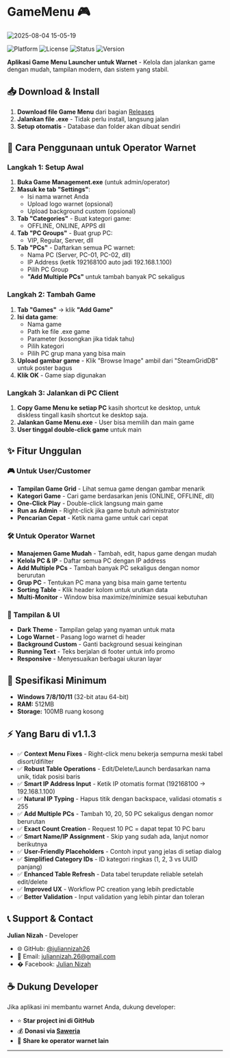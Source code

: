# GameMenu 🎮

![2025-08-04 15-05-19](https://github.com/user-attachments/assets/217aabff-7bad-4560-8bb4-3a75976548a5)


![Platform](https://img.shields.io/badge/Platform-Windows-blue)
![License](https://img.shields.io/badge/License-MIT-yellow)
![Status](https://img.shields.io/badge/Status-Portable-brightgreen)
![Version](https://img.shields.io/badge/Version-v1.1.3-brightgreen)

**Aplikasi Game Menu Launcher untuk Warnet** - Kelola dan jalankan game dengan mudah, tampilan modern, dan sistem yang stabil.

## 📥 Download & Install

1. **Download file Game Menu** dari bagian [Releases](https://github.com/juliannizah26/GameMenu/releases)
2. **Jalankan file .exe** - Tidak perlu install, langsung jalan
3. **Setup otomatis** - Database dan folder akan dibuat sendiri

## 🎯 Cara Penggunaan untuk Operator Warnet

### Langkah 1: Setup Awal
1. **Buka Game Management.exe** (untuk admin/operator)
2. **Masuk ke tab "Settings"**:
   - Isi nama warnet Anda
   - Upload logo warnet (opsional)
   - Upload background custom (opsional)
3. **Tab "Categories"** - Buat kategori game:
   - OFFLINE, ONLINE, APPS dll
4. **Tab "PC Groups"** - Buat grup PC:
   - VIP, Regular, Server, dll
5. **Tab "PCs"** - Daftarkan semua PC warnet:
   - Nama PC (Server, PC-01, PC-02, dll)
   - IP Address (ketik 192168100 auto jadi 192.168.1.100)
   - Pilih PC Group
   - **"Add Multiple PCs"** untuk tambah banyak PC sekaligus

### Langkah 2: Tambah Game
1. **Tab "Games"** → klik **"Add Game"**
2. **Isi data game**:
   - Nama game
   - Path ke file .exe game
   - Parameter (kosongkan jika tidak tahu)
   - Pilih kategori
   - Pilih PC grup mana yang bisa main
3. **Upload gambar game** - Klik "Browse Image" ambil dari "SteamGridDB" untuk poster bagus
4. **Klik OK** - Game siap digunakan

### Langkah 3: Jalankan di PC Client
1. **Copy Game Menu ke setiap PC** kasih shortcut ke desktop, untuk diskless tingall kasih shortcut ke desktop saja.
2. **Jalankan Game Menu.exe** - User bisa memilih dan main game
3. **User tinggal double-click game** untuk main


## ✨ Fitur Unggulan

### 🎮 Untuk User/Customer
- **Tampilan Game Grid** - Lihat semua game dengan gambar menarik
- **Kategori Game** - Cari game berdasarkan jenis (ONLINE, OFFLINE, dll)
- **One-Click Play** - Double-click langsung main game
- **Run as Admin** - Right-click jika game butuh administrator
- **Pencarian Cepat** - Ketik nama game untuk cari cepat

### 🛠️ Untuk Operator Warnet
- **Manajemen Game Mudah** - Tambah, edit, hapus game dengan mudah
- **Kelola PC & IP** - Daftar semua PC dengan IP address
- **Add Multiple PCs** - Tambah banyak PC sekaligus dengan nomor berurutan
- **Grup PC** - Tentukan PC mana yang bisa main game tertentu
- **Sorting Table** - Klik header kolom untuk urutkan data
- **Multi-Monitor** - Window bisa maximize/minimize sesuai kebutuhan

### 🎨 Tampilan & UI
- **Dark Theme** - Tampilan gelap yang nyaman untuk mata
- **Logo Warnet** - Pasang logo warnet di header
- **Background Custom** - Ganti background sesuai keinginan
- **Running Text** - Teks berjalan di footer untuk info promo
- **Responsive** - Menyesuaikan berbagai ukuran layar

## 🔧 Spesifikasi Minimum

- **Windows 7/8/10/11** (32-bit atau 64-bit)
- **RAM:** 512MB
- **Storage:** 100MB ruang kosong

## ⚡ Yang Baru di v1.1.3

- ✅ **Context Menu Fixes** - Right-click menu bekerja sempurna meski tabel disort/difilter
- ✅ **Robust Table Operations** - Edit/Delete/Launch berdasarkan nama unik, tidak posisi baris
- ✅ **Smart IP Address Input** - Ketik IP otomatis format (192168100 → 192.168.1.100)
- ✅ **Natural IP Typing** - Hapus titik dengan backspace, validasi otomatis ≤ 255
- ✅ **Add Multiple PCs** - Tambah 10, 20, 50 PC sekaligus dengan nomor berurutan
- ✅ **Exact Count Creation** - Request 10 PC = dapat tepat 10 PC baru
- ✅ **Smart Name/IP Assignment** - Skip yang sudah ada, lanjut nomor berikutnya
- ✅ **User-Friendly Placeholders** - Contoh input yang jelas di setiap dialog
- ✅ **Simplified Category IDs** - ID kategori ringkas (1, 2, 3 vs UUID panjang)
- ✅ **Enhanced Table Refresh** - Data tabel terupdate reliable setelah edit/delete
- ✅ **Improved UX** - Workflow PC creation yang lebih predictable
- ✅ **Better Validation** - Input validation yang lebih pintar dan toleran

## 📞 Support & Contact

**Julian Nizah** - Developer
- 🌐 GitHub: [@juliannizah26](https://github.com/juliannizah26)
- 📧 Email: juliannizah.26@gmail.com
- � Facebook: [Julian Nizah](https://facebook.com/juliannizahyt)

## ☕ Dukung Developer

Jika aplikasi ini membantu warnet Anda, dukung developer:
- ⭐ **Star project ini di GitHub**
- 💰 **Donasi via [Saweria](https://saweria.co/jndev26)**
- 📢 **Share ke operator warnet lain**

---
